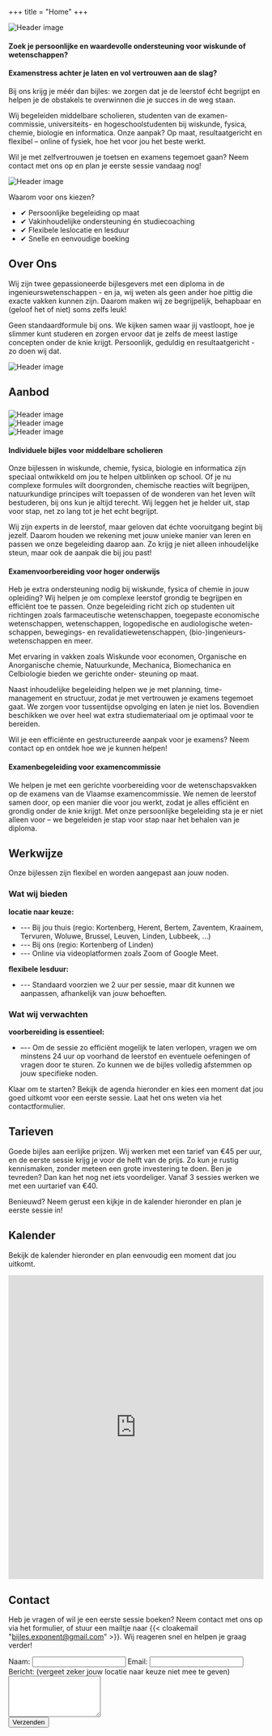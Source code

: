 +++
title = "Home"
+++

<div class="main-image-wrapper-crop">
  <img src="/images/logo_4.png" alt="Header image" class="main-image-logo">
</div>

#### Zoek je persoonlijke en waardevolle ondersteuning voor wiskunde of wetenschappen?

#### Examenstress achter je laten en vol vertrouwen aan de slag?

Bij ons krijg je méér dan bijles: we zorgen dat je de leerstof écht begrijpt en helpen je de obstakels te overwinnen die je succes in de weg staan.

Wij begeleiden middelbare scholieren, studenten van de examen- commissie, universiteits- en hogeschoolstudenten bij wiskunde, fysica, chemie, biologie en informatica. Onze aanpak? Op maat, resultaatgericht en flexibel – online of fysiek, hoe het voor jou het beste werkt.

Wil je met zelfvertrouwen je toetsen en examens tegemoet gaan? Neem contact met ons op en plan je eerste sessie vandaag nog!

<div class="main-image-wrapper">
  <img src="/images/bijles.png" alt="Header image" class="main-image">
</div>

Waarom voor ons kiezen?

- ✔ Persoonlijke begeleiding op maat
- ✔ Vakinhoudelijke ondersteuning én studiecoaching
- ✔ Flexibele leslocatie en lesduur
- ✔ Snelle en eenvoudige boeking

## Over Ons

Wij zijn twee gepassioneerde bijlesgevers met een diploma in de ingenieurswetenschappen - en ja, wij weten als geen ander hoe pittig die exacte vakken kunnen zijn. Daarom maken wij ze begrijpelijk, behapbaar en (geloof het of niet) soms zelfs leuk!

Geen standaardformule bij ons. We kijken samen waar jij vastloopt, hoe je slimmer kunt studeren en zorgen ervoor dat je zelfs de meest lastige concepten onder de knie krijgt. Persoonlijk, geduldig en resultaatgericht - zo doen wij dat.

<div class="main-image-wrapper">
  <img src="/images/hmm_IMG_7269.JPG" alt="Header image" class="main-image">
</div>

## Aanbod

###

<div class="main-image-wrapper-crop">
  <img src="/images/aanbod_middel.png" alt="Header image" class="main-image-logo">
</div>

<div class="main-image-wrapper-crop">
  <img src="/images/aanbod_unief.png" alt="Header image" class="main-image-logo">
</div>

<div class="main-image-wrapper-crop">
  <img src="/images/aanbod_excom.png" alt="Header image" class="main-image-logo">
</div>

#### Individuele bijles voor middelbare scholieren

Onze bijlessen in wiskunde, chemie, fysica, biologie en informatica zijn speciaal ontwikkeld om jou te helpen uitblinken op school. Of je nu complexe formules wilt doorgronden, chemische reacties wilt begrijpen, natuurkundige principes wilt toepassen of de wonderen van het leven wilt bestuderen, bij ons kun je altijd terecht. Wij leggen het je helder uit, stap voor stap, net zo lang tot je het echt begrijpt.

Wij zijn experts in de leerstof, maar geloven dat échte vooruitgang begint bij jezelf. Daarom houden we rekening met jouw unieke manier van leren en passen we onze begeleiding daarop aan. Zo krijg je niet alleen inhoudelijke steun, maar ook de aanpak die bij jou past!

#### Examenvoorbereiding voor hoger onderwijs

Heb je extra ondersteuning nodig bij wiskunde, fysica of chemie in jouw opleiding? Wij helpen je om complexe leerstof grondig te begrijpen en efficiënt toe te passen. Onze begeleiding richt zich op studenten uit richtingen zoals farmaceutische wetenschappen, toegepaste economische wetenschappen, wetenschappen, logopedische en audiologische weten- schappen, bewegings- en revalidatiewetenschappen, (bio-)ingenieurs- wetenschappen en meer.

Met ervaring in vakken zoals Wiskunde voor economen, Organische en Anorganische chemie, Natuurkunde, Mechanica, Biomechanica en Celbiologie bieden we gerichte onder- steuning op maat.

Naast inhoudelijke begeleiding helpen we je met planning, time-management en structuur, zodat je met vertrouwen je examens tegemoet gaat. We zorgen voor tussentijdse opvolging en laten je niet los. Bovendien beschikken we over heel wat extra studiemateriaal om je optimaal voor te bereiden.

Wil je een efficiënte en gestructureerde aanpak voor je examens? Neem contact op en ontdek hoe we je kunnen helpen!

#### Examenbegeleiding voor examencommissie

We helpen je met een gerichte voorbereiding voor de wetenschapsvakken op de examens van de Vlaamse examencommissie. We nemen de leerstof samen door, op een manier die voor jou werkt, zodat je alles efficiënt en grondig onder de knie krijgt. Met onze persoonlijke begeleiding sta je er niet alleen voor – we begeleiden je stap voor stap naar het behalen van je diploma.

## Werkwijze

Onze bijlessen zijn flexibel en worden aangepast aan jouw noden.

### Wat wij bieden

**locatie naar keuze:**

- --- Bij jou thuis (regio: Kortenberg, Herent, Bertem, Zaventem, Kraainem, Tervuren, Woluwe, Brussel, Leuven, Linden, Lubbeek, ...)
- --- Bij ons (regio: Kortenberg of Linden)
- --- Online via videoplatformen zoals Zoom of Google Meet.

**flexibele lesduur:**

- --- Standaard voorzien we 2 uur per sessie, maar dit kunnen we aanpassen, afhankelijk van jouw behoeften.

### Wat wij verwachten

**voorbereiding is essentieel:** 
- –-- Om de sessie zo efficiënt mogelijk te laten verlopen, vragen we om minstens 24 uur op voorhand de leerstof en eventuele oefeningen of vragen door te sturen. Zo kunnen we de bijles volledig afstemmen op jouw specifieke noden.

Klaar om te starten? Bekijk de agenda hieronder en kies een moment dat jou goed uitkomt voor een eerste sessie. Laat het ons weten via het contactformulier.

## Tarieven

Goede bijles aan eerlijke prijzen. Wij werken met een tarief van €45 per uur, en de eerste sessie krijg je voor de helft van de prijs. Zo kun je rustig kennismaken, zonder meteen een grote investering te doen. 
Ben je tevreden? Dan kan het nog net iets voordeliger. Vanaf 3 sessies werken we met een uurtarief van €40. 

Benieuwd? Neem gerust een kijkje in de kalender hieronder en plan je eerste sessie in!

## Kalender

Bekijk de kalender hieronder en plan eenvoudig een moment dat jou uitkomt.

<div class="calendar-wrapper">
  <iframe
    src="https://calendar.google.com/calendar/embed?height=600&wkst=2&ctz=Europe%2FBrussels&showPrint=0&showCalendars=0&mode=WEEK&hl=nl&title&showTitle=0&src=YmlqbGVzLmV4cG9uZW50QGdtYWlsLmNvbQ&color=%23039BE5"
    style="border: 0"
    width="100%"
    height="600"
    frameborder="0"
    scrolling="no">
  </iframe>
</div>

## Contact

Heb je vragen of wil je een eerste sessie boeken? Neem contact met ons op via het formulier, of stuur een mailtje naar {{< cloakemail "bijles.exponent@gmail.com" >}}. Wij reageren snel en helpen je graag verder!

<form action="https://api.web3forms.com/submit" method="POST" id="form" class="contact-form">
  <input type="hidden" name="access_key" value="e49caaca-5fa5-4088-86ed-99342817daa0">
  <label for="name">Naam:</label>
  <input type="text" name="name" required>
  <label for="email">Email:</label>
  <input type="email" name="email" required>
  <label for="message">Bericht: (vergeet zeker jouw locatie naar keuze niet mee te geven)</label>
  <textarea name="message" rows="5" required></textarea>
  <div class="captcha-wrapper">
    <div class="h-captcha" data-captcha="true"></div>
  </div>
  <p id="captcha-error" class="form-error" style="display: none;">Gelieve de captcha in te vullen.</p>
  <button type="submit">Verzenden</button>
</form>
<p id="success-message" class="form-success" style="display: none;">Bedankt voor je bericht! We nemen snel contact op.</p>

